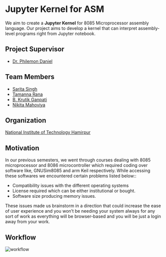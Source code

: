 # Jupyter Kernel for ASM

We aim to create a **Jupyter Kernel** for 8085 Microprocessor assembly language. Our project aims to develop a kernel that can interpret assembly-level programs right from Jupyter notebook.

## Project Supervisor

- [Dr. Philemon Daniel](https://github.com/phildani7)

## Team Members

- [Sarita Singh](https://github.com/itssingh)
- [Tamanna Rana](https://github.com/TamannaRana123)
- [B. Krutik Ganpati](https://github.com/13KFossil)
- [Nikita Mahoviya](https://github.com/nikitamahoviya)

## Organization

[National Institute of Technology Hamirpur](https://nith.ac.in/)

## Motivation

In our previous semesters, we went through courses dealing with 8085 microprocessor and 8086 microcontroller which required coding over software like, GNUSim8085 and arm Keil respectively. While accessing these softwares we encountered certain problems listed below::
- Compatibility issues with the different operating systems  
- License required which can be either institutional or bought.
- Software size producing memory issues. 

These issues made us brainstorm in a direction that could increase the ease of user experience and you won’t be needing your system always for any sort of work as everything will be browser-based and you will be just a login away from your work.
## Workflow

![workflow](resources/workflow.jpeg)
